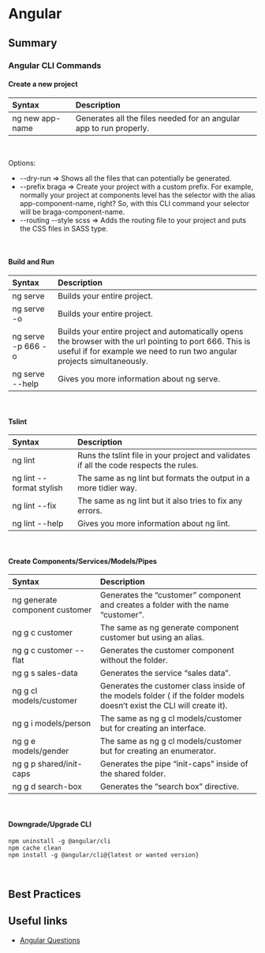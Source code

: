 # Angular

## Summary

### Angular CLI Commands

#### Create a new project
| Syntax      | Description |
| :----------- | :----------- |
| ng new app-name      | Generates all the files needed for an angular app to run properly.       |

<br/>

Options:
- --dry-run => Shows all the files that can potentially be generated.
- --prefix braga => Create your project with a custom prefix. For example, normally your project at components level has the selector with the alias app-component-name, right? So, with this CLI command your selector will be braga-component-name.
- --routing --style scss => Adds the routing file to your project and puts the CSS files in SASS type.

<br/>

#### Build and Run
| Syntax      | Description |
| :----------- | :----------- |
| ng serve      | Builds your entire project.       |
| ng serve -o | Builds your entire project. |
| ng serve -p 666 -o | Builds your entire project and automatically opens the browser with the url pointing to port 666. This is useful if for example we need to run two angular projects simultaneously. |
| ng serve --help | Gives you more information about ng serve. |

<br/>

#### Tslint
| Syntax      | Description |
| :----------- | :----------- |
| ng lint | Runs the tslint file in your project and validates if all the code respects the rules. |
| ng lint --format stylish | The same as ng lint but formats the output in a more tidier way. |
| ng lint --fix | The same as ng lint but it also tries to fix any errors. |
| ng lint --help | Gives you more information about ng lint. |

<br/>

#### Create Components/Services/Models/Pipes

| Syntax      | Description |
| :----------- | :----------- |
| ng generate component customer | Generates the “customer” component and creates a folder with the name “customer”.
| ng g c customer | The same as ng generate component customer but using an alias.
| ng g c customer --flat | Generates the customer component without the folder.
| ng g s sales-data | Generates the service “sales data”.
| ng g cl models/customer | Generates the customer class inside of the models folder ( if the folder models doesn’t exist the CLI will create it).
| ng g i models/person | The same as ng g cl models/customer but for creating an interface.
| ng g e models/gender | The same as ng g cl models/customer but for creating an enumerator.
| ng g p shared/init-caps | Generates the pipe “init-caps” inside of the shared folder.
| ng g d search-box | Generates the “search box” directive.

<br/>

#### Downgrade/Upgrade CLI

```
npm uninstall -g @angular/cli
npm cache clean
npm install -g @angular/cli@{latest or wanted version}
```

<br/>

## Best Practices

## Useful links

- [Angular Questions](https://medium.com/javascript-in-plain-english/tricky-interview-questions-in-angular-2020-part-3-659c0bc81a9d)

